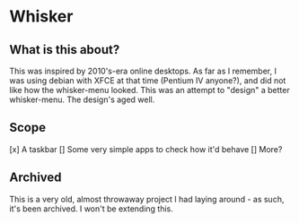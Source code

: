 # Whisker
## What is this about?
This was inspired by 2010's-era online desktops. As far as I remember, I was using debian with XFCE at that time (Pentium IV anyone?), and did not like how the whisker-menu looked. This was an attempt to "design" a better whisker-menu. The design's aged well.

## Scope
[x] A taskbar
[] Some very simple apps to check how it'd behave
[] More?

## Archived
This is a very old, almost throwaway project I had laying around - as such, it's been archived. I won't be extending this.
